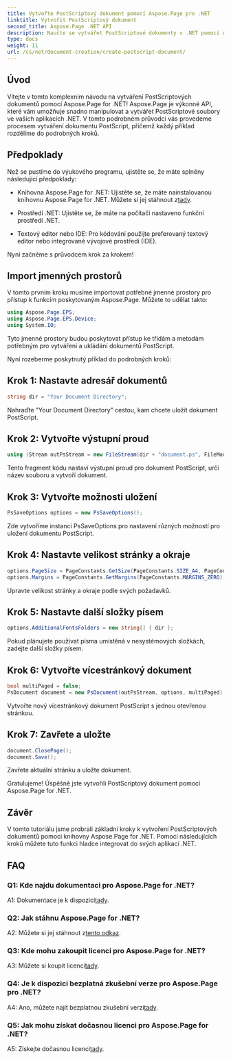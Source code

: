 ```yaml
---
title: Vytvořte PostScriptový dokument pomocí Aspose.Page pro .NET
linktitle: Vytvořit PostScriptový dokument
second_title: Aspose.Page .NET API
description: Naučte se vytvářet PostScriptové dokumenty v .NET pomocí Aspose.Page. Postupujte podle našeho podrobného průvodce pro bezproblémovou integraci. Stáhněte si knihovnu a začněte bez námahy manipulovat se soubory PostScript.
type: docs
weight: 11
url: /cs/net/document-creation/create-postscript-document/
---
```

## Úvod

Vítejte v tomto komplexním návodu na vytváření PostScriptových dokumentů pomocí Aspose.Page for .NET! Aspose.Page je výkonné API, které vám umožňuje snadno manipulovat a vytvářet PostScriptové soubory ve vašich aplikacích .NET. V tomto podrobném průvodci vás provedeme procesem vytváření dokumentu PostScript, přičemž každý příklad rozdělíme do podrobných kroků.

## Předpoklady

Než se pustíme do výukového programu, ujistěte se, že máte splněny následující předpoklady:

-  Knihovna Aspose.Page for .NET: Ujistěte se, že máte nainstalovanou knihovnu Aspose.Page for .NET. Můžete si jej stáhnout z[tady](https://releases.aspose.com/page/net/).

- Prostředí .NET: Ujistěte se, že máte na počítači nastaveno funkční prostředí .NET.

- Textový editor nebo IDE: Pro kódování použijte preferovaný textový editor nebo integrované vývojové prostředí (IDE).

Nyní začněme s průvodcem krok za krokem!

## Import jmenných prostorů

V tomto prvním kroku musíme importovat potřebné jmenné prostory pro přístup k funkcím poskytovaným Aspose.Page. Můžete to udělat takto:

```csharp
using Aspose.Page.EPS;
using Aspose.Page.EPS.Device;
using System.IO;
```

Tyto jmenné prostory budou poskytovat přístup ke třídám a metodám potřebným pro vytváření a ukládání dokumentů PostScript.

Nyní rozeberme poskytnutý příklad do podrobných kroků:

## Krok 1: Nastavte adresář dokumentů

```csharp
string dir = "Your Document Directory";
```

Nahraďte "Your Document Directory" cestou, kam chcete uložit dokument PostScript.

## Krok 2: Vytvořte výstupní proud

```csharp
using (Stream outPsStream = new FileStream(dir + "document.ps", FileMode.Create))
```

Tento fragment kódu nastaví výstupní proud pro dokument PostScript, určí název souboru a vytvoří dokument.

## Krok 3: Vytvořte možnosti uložení

```csharp
PsSaveOptions options = new PsSaveOptions();
```

Zde vytvoříme instanci PsSaveOptions pro nastavení různých možností pro uložení dokumentu PostScript.

## Krok 4: Nastavte velikost stránky a okraje

```csharp
options.PageSize = PageConstants.GetSize(PageConstants.SIZE_A4, PageConstants.ORIENTATION_PORTRAIT);
options.Margins = PageConstants.GetMargins(PageConstants.MARGINS_ZERO);
```

Upravte velikost stránky a okraje podle svých požadavků.

## Krok 5: Nastavte další složky písem

```csharp
options.AdditionalFontsFolders = new string[] { dir };
```

Pokud plánujete používat písma umístěná v nesystémových složkách, zadejte další složky písem.

## Krok 6: Vytvořte vícestránkový dokument

```csharp
bool multiPaged = false;
PsDocument document = new PsDocument(outPsStream, options, multiPaged);
```

Vytvořte nový vícestránkový dokument PostScript s jednou otevřenou stránkou.

## Krok 7: Zavřete a uložte

```csharp
document.ClosePage();
document.Save();
```

Zavřete aktuální stránku a uložte dokument.

Gratulujeme! Úspěšně jste vytvořili PostScriptový dokument pomocí Aspose.Page for .NET.

## Závěr

V tomto tutoriálu jsme probrali základní kroky k vytvoření PostScriptových dokumentů pomocí knihovny Aspose.Page for .NET. Pomocí následujících kroků můžete tuto funkci hladce integrovat do svých aplikací .NET.

## FAQ

### Q1: Kde najdu dokumentaci pro Aspose.Page for .NET?

 A1: Dokumentace je k dispozici[tady](https://reference.aspose.com/page/net/).

### Q2: Jak stáhnu Aspose.Page for .NET?

 A2: Můžete si jej stáhnout z[tento odkaz](https://releases.aspose.com/page/net/).

### Q3: Kde mohu zakoupit licenci pro Aspose.Page for .NET?

 A3: Můžete si koupit licenci[tady](https://purchase.aspose.com/buy).

### Q4: Je k dispozici bezplatná zkušební verze pro Aspose.Page pro .NET?

 A4: Ano, můžete najít bezplatnou zkušební verzi[tady](https://releases.aspose.com/).

### Q5: Jak mohu získat dočasnou licenci pro Aspose.Page for .NET?

 A5: Získejte dočasnou licenci[tady](https://purchase.aspose.com/temporary-license/).